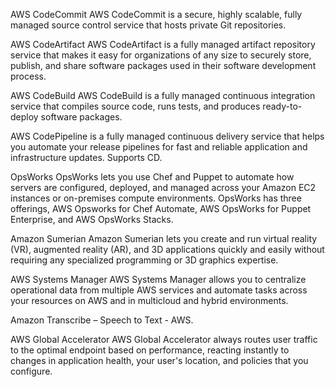 AWS CodeCommit
AWS CodeCommit is a secure, highly scalable, fully managed source control service that hosts private Git repositories.

AWS CodeArtifact
AWS CodeArtifact is a fully managed artifact repository service that makes it easy for organizations of any size to securely store, publish, and share software packages used in their software development process.

AWS CodeBuild
AWS CodeBuild is a fully managed continuous integration service that compiles source code, runs tests, and produces ready-to-deploy software packages.

AWS CodePipeline is a fully managed continuous delivery service that helps you automate your release pipelines for fast and reliable application and infrastructure updates. Supports CD.

OpsWorks
OpsWorks lets you use Chef and Puppet to automate how servers are configured, deployed, and managed across your Amazon EC2 instances or on-premises compute environments. OpsWorks has three offerings, AWS Opsworks for Chef Automate, AWS OpsWorks for Puppet Enterprise, and AWS OpsWorks Stacks.

Amazon Sumerian
Amazon Sumerian lets you create and run virtual reality (VR), augmented reality (AR), and 3D applications quickly and easily without requiring any specialized programming or 3D graphics expertise.

AWS Systems Manager
AWS Systems Manager allows you to centralize operational data from multiple AWS services and automate tasks across your resources on AWS and in multicloud and hybrid environments.

Amazon Transcribe – Speech to Text - AWS.

AWS Global Accelerator
AWS Global Accelerator always routes user traffic to the optimal endpoint based on performance, reacting instantly to changes in application health, your user's location, and policies that you configure.
